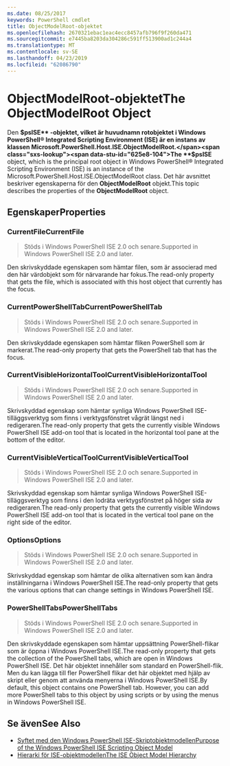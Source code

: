 ```yaml
---
ms.date: 08/25/2017
keywords: PowerShell cmdlet
title: ObjectModelRoot-objektet
ms.openlocfilehash: 2670321ebac1eac4ecc8457afb796f9f260da471
ms.sourcegitcommit: e7445ba8203da304286c591ff513900ad1c244a4
ms.translationtype: MT
ms.contentlocale: sv-SE
ms.lasthandoff: 04/23/2019
ms.locfileid: "62086790"
---
```

# <a name="the-objectmodelroot-object"></a><span data-ttu-id="625e8-103">ObjectModelRoot-objektet</span><span class="sxs-lookup"><span data-stu-id="625e8-103">The ObjectModelRoot Object</span></span>

<span data-ttu-id="625e8-104">Den **$psISE** -objektet, vilket är huvudnamn rotobjektet i Windows PowerShell® Integrated Scripting Environment (ISE) är en instans av klassen Microsoft.PowerShell.Host.ISE.ObjectModelRoot.</span><span class="sxs-lookup"><span data-stu-id="625e8-104">The **$psISE** object, which is the principal root object in Windows PowerShell® Integrated Scripting Environment (ISE) is an instance of the Microsoft.PowerShell.Host.ISE.ObjectModelRoot class.</span></span>
<span data-ttu-id="625e8-105">Det här avsnittet beskriver egenskaperna för den **ObjectModelRoot** objekt.</span><span class="sxs-lookup"><span data-stu-id="625e8-105">This topic describes the properties of the **ObjectModelRoot** object.</span></span>

## <a name="properties"></a><span data-ttu-id="625e8-106">Egenskaper</span><span class="sxs-lookup"><span data-stu-id="625e8-106">Properties</span></span>

### <a name="currentfile"></a><span data-ttu-id="625e8-107">CurrentFile</span><span class="sxs-lookup"><span data-stu-id="625e8-107">CurrentFile</span></span>

> <span data-ttu-id="625e8-108">Stöds i Windows PowerShell ISE 2.0 och senare.</span><span class="sxs-lookup"><span data-stu-id="625e8-108">Supported in Windows PowerShell ISE 2.0 and later.</span></span>

<span data-ttu-id="625e8-109">Den skrivskyddade egenskapen som hämtar filen, som är associerad med den här värdobjekt som för närvarande har fokus.</span><span class="sxs-lookup"><span data-stu-id="625e8-109">The read-only property that gets the file, which is associated with this host object that currently has the focus.</span></span>

### <a name="currentpowershelltab"></a><span data-ttu-id="625e8-110">CurrentPowerShellTab</span><span class="sxs-lookup"><span data-stu-id="625e8-110">CurrentPowerShellTab</span></span>

> <span data-ttu-id="625e8-111">Stöds i Windows PowerShell ISE 2.0 och senare.</span><span class="sxs-lookup"><span data-stu-id="625e8-111">Supported in Windows PowerShell ISE 2.0 and later.</span></span>

<span data-ttu-id="625e8-112">Den skrivskyddade egenskapen som hämtar fliken PowerShell som är markerat.</span><span class="sxs-lookup"><span data-stu-id="625e8-112">The read-only property that gets the PowerShell tab that has the focus.</span></span>

### <a name="currentvisiblehorizontaltool"></a><span data-ttu-id="625e8-113">CurrentVisibleHorizontalTool</span><span class="sxs-lookup"><span data-stu-id="625e8-113">CurrentVisibleHorizontalTool</span></span>

> <span data-ttu-id="625e8-114">Stöds i Windows PowerShell ISE 2.0 och senare.</span><span class="sxs-lookup"><span data-stu-id="625e8-114">Supported in Windows PowerShell ISE 2.0 and later.</span></span>

<span data-ttu-id="625e8-115">Skrivskyddad egenskap som hämtar synliga Windows PowerShell ISE-tilläggsverktyg som finns i verktygsfönstret vågrät längst ned i redigeraren.</span><span class="sxs-lookup"><span data-stu-id="625e8-115">The read-only property that gets the currently visible Windows PowerShell ISE add-on tool that is located in the horizontal tool pane at the bottom of the editor.</span></span>

### <a name="currentvisibleverticaltool"></a><span data-ttu-id="625e8-116">CurrentVisibleVerticalTool</span><span class="sxs-lookup"><span data-stu-id="625e8-116">CurrentVisibleVerticalTool</span></span>

> <span data-ttu-id="625e8-117">Stöds i Windows PowerShell ISE 2.0 och senare.</span><span class="sxs-lookup"><span data-stu-id="625e8-117">Supported in Windows PowerShell ISE 2.0 and later.</span></span>

<span data-ttu-id="625e8-118">Skrivskyddad egenskap som hämtar synliga Windows PowerShell ISE-tilläggsverktyg som finns i den lodräta verktygsfönstret på höger sida av redigeraren.</span><span class="sxs-lookup"><span data-stu-id="625e8-118">The read-only property that gets the currently visible Windows PowerShell ISE add-on tool that is located in the vertical tool pane on the right side of the editor.</span></span>

### <a name="options"></a><span data-ttu-id="625e8-119">Options</span><span class="sxs-lookup"><span data-stu-id="625e8-119">Options</span></span>

> <span data-ttu-id="625e8-120">Stöds i Windows PowerShell ISE 2.0 och senare.</span><span class="sxs-lookup"><span data-stu-id="625e8-120">Supported in Windows PowerShell ISE 2.0 and later.</span></span>

<span data-ttu-id="625e8-121">Skrivskyddad egenskap som hämtar de olika alternativen som kan ändra inställningarna i Windows PowerShell ISE.</span><span class="sxs-lookup"><span data-stu-id="625e8-121">The read-only property that gets the various options that can change settings in Windows PowerShell ISE.</span></span>

### <a name="powershelltabs"></a><span data-ttu-id="625e8-122">PowerShellTabs</span><span class="sxs-lookup"><span data-stu-id="625e8-122">PowerShellTabs</span></span>

> <span data-ttu-id="625e8-123">Stöds i Windows PowerShell ISE 2.0 och senare.</span><span class="sxs-lookup"><span data-stu-id="625e8-123">Supported in Windows PowerShell ISE 2.0 and later.</span></span>

<span data-ttu-id="625e8-124">Den skrivskyddade egenskapen som hämtar uppsättning PowerShell-flikar som är öppna i Windows PowerShell ISE.</span><span class="sxs-lookup"><span data-stu-id="625e8-124">The read-only property that gets the collection of the PowerShell tabs, which are open in Windows PowerShell ISE.</span></span> <span data-ttu-id="625e8-125">Det här objektet innehåller som standard en PowerShell-flik. Men du kan lägga till fler PowerShell flikar det här objektet med hjälp av skript eller genom att använda menyerna i Windows PowerShell ISE.</span><span class="sxs-lookup"><span data-stu-id="625e8-125">By default, this object contains one PowerShell tab. However, you can add more PowerShell tabs to this object by using scripts or by using the menus in Windows PowerShell ISE.</span></span>

## <a name="see-also"></a><span data-ttu-id="625e8-126">Se även</span><span class="sxs-lookup"><span data-stu-id="625e8-126">See Also</span></span>

- [<span data-ttu-id="625e8-127">Syftet med den Windows PowerShell ISE-Skriptobjektmodellen</span><span class="sxs-lookup"><span data-stu-id="625e8-127">Purpose of the Windows PowerShell ISE Scripting Object Model</span></span>](Purpose-of-the-Windows-PowerShell-ISE-Scripting-Object-Model.md)
- [<span data-ttu-id="625e8-128">Hierarki för ISE-objektmodellen</span><span class="sxs-lookup"><span data-stu-id="625e8-128">The ISE Object Model Hierarchy</span></span>](The-ISE-Object-Model-Hierarchy.md)